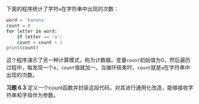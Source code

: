 下面的程序统计了字符`a`在字符串中出现的次数：
```python
word = 'banana' 
count = 0
for letter in word:
    if letter == 'a': 
    count = count + 1
print(count)
```
这个程序演示了另一种计算模式，称为计数器。变量`count`初始值为0，然后遍历过程中，每发现一个`a`，`count`值就加一。当循环结束时，`count`就是`a`在字符串中出现的次数。


**习题 6.3**
定义一个count函数并封装这段代码，对其进行通用化改造，能够接收字符串和字母作为参数。

